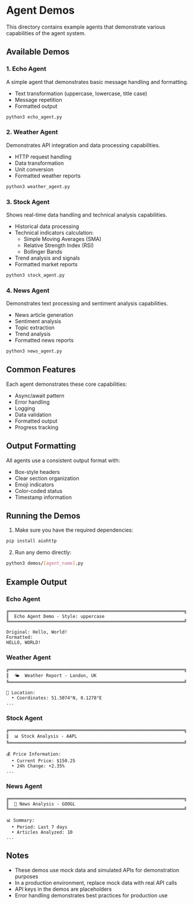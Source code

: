 # Agent Demos

This directory contains example agents that demonstrate various capabilities of the agent system.

## Available Demos

### 1. Echo Agent
A simple agent that demonstrates basic message handling and formatting.
- Text transformation (uppercase, lowercase, title case)
- Message repetition
- Formatted output

```bash
python3 echo_agent.py
```

### 2. Weather Agent
Demonstrates API integration and data processing capabilities.
- HTTP request handling
- Data transformation
- Unit conversion
- Formatted weather reports

```bash
python3 weather_agent.py
```

### 3. Stock Agent
Shows real-time data handling and technical analysis capabilities.
- Historical data processing
- Technical indicators calculation:
  - Simple Moving Averages (SMA)
  - Relative Strength Index (RSI)
  - Bollinger Bands
- Trend analysis and signals
- Formatted market reports

```bash
python3 stock_agent.py
```

### 4. News Agent
Demonstrates text processing and sentiment analysis capabilities.
- News article generation
- Sentiment analysis
- Topic extraction
- Trend analysis
- Formatted news reports

```bash
python3 news_agent.py
```

## Common Features

Each agent demonstrates these core capabilities:
- Async/await pattern
- Error handling
- Logging
- Data validation
- Formatted output
- Progress tracking

## Output Formatting

All agents use a consistent output format with:
- Box-style headers
- Clear section organization
- Emoji indicators
- Color-coded status
- Timestamp information

## Running the Demos

1. Make sure you have the required dependencies:
```bash
pip install aiohttp
```

2. Run any demo directly:
```bash
python3 demos/[agent_name].py
```

## Example Output

### Echo Agent
```
╔══════════════════════════════════════════════════════════════════╗
║  Echo Agent Demo - Style: uppercase
╚══════════════════════════════════════════════════════════════════╝

Original: Hello, World!
Formatted:
HELLO, WORLD!
```

### Weather Agent
```
╔══════════════════════════════════════════════════════════════════╗
║  🌤️  Weather Report - London, UK
╚══════════════════════════════════════════════════════════════════╝

📍 Location:
  • Coordinates: 51.5074°N, 0.1278°E
...
```

### Stock Agent
```
╔══════════════════════════════════════════════════════════════════╗
║  📊 Stock Analysis - AAPL
╚══════════════════════════════════════════════════════════════════╝

💰 Price Information:
  • Current Price: $150.25
  • 24h Change: +2.35%
...
```

### News Agent
```
╔══════════════════════════════════════════════════════════════════╗
║  📰 News Analysis - GOOGL
╚══════════════════════════════════════════════════════════════════╝

📊 Summary:
  • Period: Last 7 days
  • Articles Analyzed: 10
...
```

## Notes

- These demos use mock data and simulated APIs for demonstration purposes
- In a production environment, replace mock data with real API calls
- API keys in the demos are placeholders
- Error handling demonstrates best practices for production use